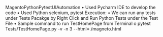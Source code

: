 MagentoPythonPytestUIAutomation
•	Used Pycharm IDE to develop the code
•	Used Python selenium, pytest
Execution:
•	We can run any tests under Tests Pacakge by Right Click and Run Python Tests under the Test File
•	Sample command to run TestHomePage from Terminal
o	 pytest Tests/TestHomePage.py -v -n 3 --html=./magneto.html

